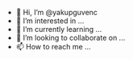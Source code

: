- 👋 Hi, I’m @yakupguvenc
- 👀 I’m interested in ...
- 🌱 I’m currently learning ...
- 💞️ I’m looking to collaborate on ...
- 📫 How to reach me ...

<!---
yakupguvenc/yakupguvenc is a ✨ special ✨ repository because its `README.md` (this file) appears on your GitHub profile.
You can click the Preview link to take a look at your changes.
--->

